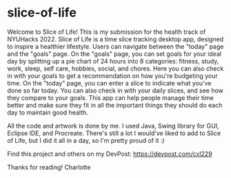 # slice-of-life
Welcome to Slice of Life! This is my submission for the health track of NYUHacks 2022.
Slice of Life is a time slice tracking desktop app, designed to inspire a healthier lifestyle.
Users can navigate between the "today" page and the "goals" page. On the "goals" page, you can
set goals for your ideal day by splitting up a pie chart of 24 hours into 8 categories:
fitness, study, work, sleep, self care, hobbies, social, and chores. Here you can also check
in with your goals to get a recommendation on how you're budgeting your time. On the "today"
page, you can enter a slice to indicate what you've done so far today. You can also check in
with your daily slices, and see how they compare to your goals. This app can help people
manage their time better and make sure they fit in all the important things they should do
each day to maintain good health.

All the code and artwork is done by me. I used Java, Swing library for GUI, Eclipse IDE, and
Procreate. There's still a lot I would've liked to add to Slice of Life, but I did it all in
a day, so I'm pretty proud of it :)

Find this project and others on my DevPost: https://devpost.com/cxl229

Thanks for reading!
Charlotte
